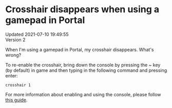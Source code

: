 # Crosshair disappears when using a gamepad in Portal
Updated 2021-07-10 19:49:55  
Version 2  

When I'm using a gamepad in Portal, my crosshair disappears. What's wrong?  
  
To re-enable the crosshair, bring down the console by pressing the ~ key (by default) in game and then typing in the following command and pressing enter:  
  
`crosshair 1`  
  
For more information about enabling and using the console, please follow [this guide](https://help.steampowered.com/en/faqs/view/4700-D10E-26BE-DDDD).